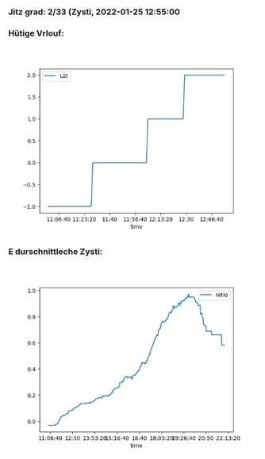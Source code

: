 ### Jitz grad: 2/33 (Zysti, 2022-01-25 12:55:00

### Hütige Vrlouf:
![Graph](Today.png)

### E durschnittleche Zysti:
![Graph](Zysti.png)